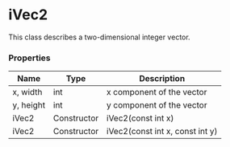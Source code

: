 # iVec2 #
This class describes a two-dimensional integer vector.

### Properties ###
| Name | Type | Description |
|-|-|-|
| x, width | int | x component of the vector |
| y, height | int | y component of the vector |
| iVec2 | Constructor | iVec2(const int x) |
| iVec2 | Constructor | iVec2(const int x, const int y) |